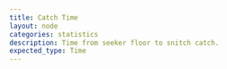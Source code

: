 ```yaml
---
title: Catch Time
layout: node
categories: statistics
description: Time from seeker floor to snitch catch.
expected_type: Time
---
```

